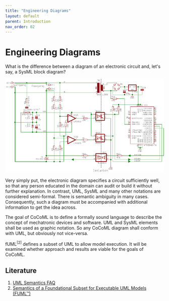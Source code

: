```yaml
---
title: "Engineering Diagrams"
layout: default
parent: Introduction
nav_order: 02
---
```


# Engineering Diagrams

What is the difference between a diagram of an electronic circuit and, let's say, a SysML block diagram?

<img class="size-40 my-align-right" src="../assets/images/Schaltplan.gif" alt="Elektronik Schaltplan" />
<!-- <img class="size-40 my-align-right" src="../assets/images/uml-sysml-ibd-02.png" alt="SysML IBD" /> -->

Very simply put, the electronic diagram specifies a circuit sufficiently well, so that any person educated in the domain can audit or build it without further explanation. 
In contrast, UML, SysML and many other notations are considered semi-formal. There is semantic ambiguity in many cases. 
Consequently, such a diagram must be accompanied with additional information to get the idea across.

The goal of CoCoML is to define a formally sound language to describe the concept of mechatronic devices and software. 
UML and SysML elements shall be used as graphic notation. So any CoCoML diagram shall conform with UML, but obviously not vice-versa.

fUML<sup>[2]</sup> defines a subset of UML to allow model execution. It will be examined whether approach and results are viable for the goals of CoCoML. 

<!--
<a href="https://github.com/GfSE/CoCoML-Pages/discussions/4" target="_blank">Any questions or ideas?</a>
-->

## Literature

1. <a href="https://ris.utwente.nl/ws/portalfiles/portal/6140830/Kent_Evans_Rumpe_1999.pdf" target="_blank">UML Semantics FAQ</a>
1. <a href="http://www.omg.org/spec/FUML/" target="_blank">Semantics of a Foundational Subset for Executable UML Models (FUML™)</a>



